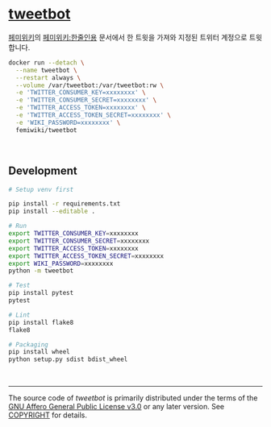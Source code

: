 [tweetbot]
========
[페미위키]의 [페미위키:한줄인용] 문서에서 한 트윗을 가져와 지정된 트위터
계정으로 트윗합니다.

```bash
docker run --detach \
  --name tweetbot \
  --restart always \
  --volume /var/tweetbot:/var/tweetbot:rw \
  -e 'TWITTER_CONSUMER_KEY=xxxxxxxx' \
  -e 'TWITTER_CONSUMER_SECRET=xxxxxxxx' \
  -e 'TWITTER_ACCESS_TOKEN=xxxxxxxx' \
  -e 'TWITTER_ACCESS_TOKEN_SECRET=xxxxxxxx' \
  -e 'WIKI_PASSWORD=xxxxxxxx' \
  femiwiki/tweetbot
```

&nbsp;

Development
--------
```bash
# Setup venv first

pip install -r requirements.txt
pip install --editable .

# Run
export TWITTER_CONSUMER_KEY=xxxxxxxx
export TWITTER_CONSUMER_SECRET=xxxxxxxx
export TWITTER_ACCESS_TOKEN=xxxxxxxx
export TWITTER_ACCESS_TOKEN_SECRET=xxxxxxxx
export WIKI_PASSWORD=xxxxxxxx
python -m tweetbot

# Test
pip install pytest
pytest

# Lint
pip install flake8
flake8

# Packaging
pip install wheel
python setup.py sdist bdist_wheel
```

&nbsp;

--------

The source code of *tweetbot* is primarily distributed under the terms of
the [GNU Affero General Public License v3.0] or any later version. See
[COPYRIGHT] for details.

[tweetbot]: https://femiwiki.com/w/%EC%82%AC%EC%9A%A9%EC%9E%90:%ED%8A%B8%EC%9C%97%EB%B4%87
[페미위키]: https://femiwiki.com
[페미위키:한줄인용]: https://femiwiki.com/w/%ED%8E%98%EB%AF%B8%EC%9C%84%ED%82%A4:%ED%95%9C%EC%A4%84%EC%9D%B8%EC%9A%A9
[GNU Affero General Public License v3.0]: LICENSE
[COPYRIGHT]: COPYRIGHT
